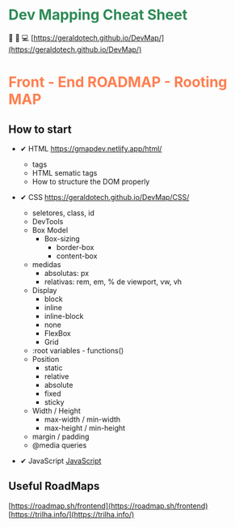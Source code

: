 #  <span style="color:SeaGreen">Dev Mapping Cheat Sheet</span>

:rocket: :tada: 💻
[https://geraldotech.github.io/DevMap/](https://geraldotech.github.io/DevMap/)

# <span style="color: coral">Front - End ROADMAP - Rooting MAP</span>
## How to start 

- ✔ HTML <a href="https://gmapdev.netlify.app/html/" target="_blank">https://gmapdev.netlify.app/html/</a>
    - tags
    - HTML sematic tags
    - How to structure the DOM properly

- ✔ CSS <a href="https://geraldotech.github.io/DevMap/CSS/" target="_blank">https://geraldotech.github.io/DevMap/CSS/</a>
    - seletores, class, id
    - DevTools
    - Box Model
        - Box-sizing
            -   border-box
            -   content-box
    - medidas 
        - absolutas: px
        - relativas: rem, em, % de viewport, vw, vh
    - Display
        - block
        - inline
        - inline-block
        - none
        - FlexBox
        - Grid
    - :root variables - functions()
    - Position
        - static
        - relative
        - absolute
        - fixed
        - sticky
    - Width / Height
        -  max-width / min-width
        -  max-height / min-height
    - margin / padding
    - @media queries

- ✔ JavaScript <a href="https://github.com/geraldotech/DevMap/tree/main/JavaScript" target="_blank">JavaScript</a>

## Useful RoadMaps

[https://roadmap.sh/frontend](https://roadmap.sh/frontend)  
[https://trilha.info/](https://trilha.info/)  